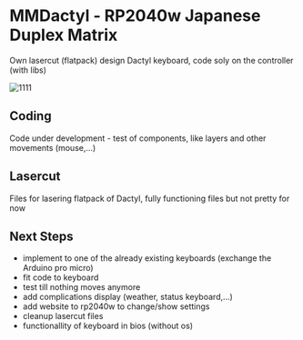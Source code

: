 # MMDactyl - RP2040w Japanese Duplex Matrix

Own lasercut (flatpack) design Dactyl keyboard, code soly on the controller (with libs)

![1111](https://github.com/SKZBadHabit/MMDactyl/assets/72281265/1e6f7bd4-ab28-4964-b751-b02aff36cae3)

## Coding

Code under development - test of components, like layers and other movements (mouse,...)

## Lasercut

Files for lasering flatpack of Dactyl, fully functioning files but not pretty for now

## Next Steps

  - implement to one of the already existing keyboards (exchange the Arduino pro micro)
  - fit code to keyboard
  - test till nothing moves anymore
  - add complications display (weather, status keyboard,...)
  - add website to rp2040w to change/show settings
  - cleanup lasercut files
  - functionallity of keyboard in bios (without os)
    
